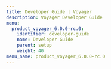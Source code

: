 ```yaml
---
title: Developer Guide | Voyager
description: Voyager Developer Guide
menu:
  product_voyager_6.0.0-rc.0:
    identifier: developer-guide
    name: Developer Guide
    parent: setup
    weight: 40
menu_name: product_voyager_6.0.0-rc.0
---
```


